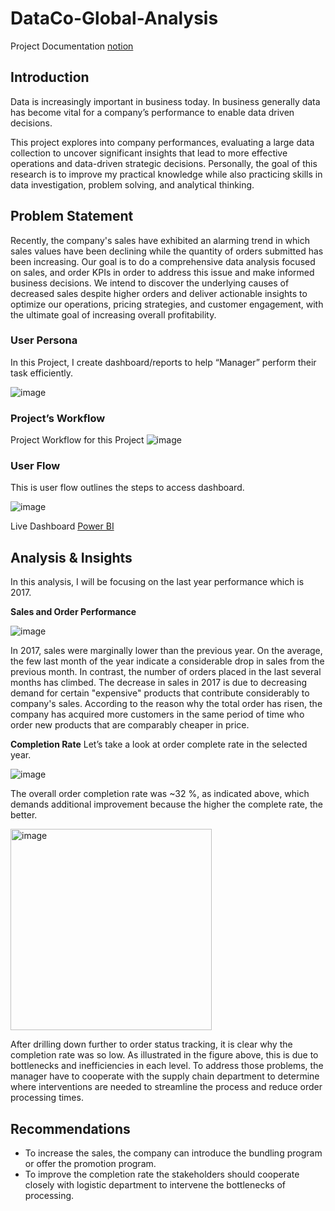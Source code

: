 # DataCo-Global-Analysis

Project Documentation [notion](https://muhammadfakhrurradhi.notion.site/DataCo-Global-Analysis-879d215f7a3e479bb9995a5507d6b90a?pvs=4)

## Introduction

Data is increasingly important in business today. In business generally  data has become vital for a company’s performance to enable data driven decisions.

This project explores into company performances,  evaluating a large data collection to uncover significant insights that lead to more effective operations and data-driven strategic decisions. Personally, the goal of this research is to improve my practical knowledge while also practicing skills in data investigation, problem solving, and analytical thinking.

## Problem Statement

Recently, the company's sales have exhibited an alarming trend in which sales values have been declining while the quantity of orders submitted has been increasing. Our goal is to do a comprehensive data analysis focused on sales, and order KPIs in order to address this issue and make informed business decisions. We intend to discover the underlying causes of decreased sales despite higher orders and deliver actionable insights to optimize our operations, pricing strategies, and customer engagement, with the ultimate goal of increasing overall profitability.


### User Persona

In this Project, I create dashboard/reports to help “Manager” perform their task efficiently.

![image](https://github.com/MuhammadFakhrurradhi/DataCo-Global-Analysis/assets/131879017/186f6329-1f72-4c3c-ac96-3df8a10b2256)


### Project’s Workflow

Project Workflow for this Project
![image](https://github.com/MuhammadFakhrurradhi/DataCo-Global-Analysis/assets/131879017/04291435-db1a-4bb6-b244-cef9d61ec1fe)


### User Flow

This is user flow outlines the steps to access dashboard.

![image](https://github.com/MuhammadFakhrurradhi/DataCo-Global-Analysis/assets/131879017/fbfb9fbe-5b51-472e-a108-5ff2a1dd19d4)


Live Dashboard [Power BI](https://app.powerbi.com/view?r=eyJrIjoiYTllMjRiNDAtYWZhMi00YTE5LTk2MDktZTYwYzNmMTQ2YTNlIiwidCI6ImM2ZTU0OWIzLTVmNDUtNDAzMi1hYWU5LWQ0MjQ0ZGM1YjJjNCJ9&pageName=ReportSectionb96ae2efb8e76b84bc0b)


## Analysis & Insights

In this analysis, I will be focusing on the last year performance which is 2017.

****************************Sales and Order Performance****************************

![image](https://github.com/MuhammadFakhrurradhi/DataCo-Global-Analysis/assets/131879017/2b55ff67-073a-4f0f-b190-99efc9c8ba2d)


In 2017, sales were marginally lower than the previous year. On the average, the few last  month of the year indicate a considerable drop in sales from the previous month. In contrast, the number of orders placed in the last several months has climbed. The decrease in sales in 2017 is due to decreasing demand for certain "expensive" products that contribute considerably to company's sales. According to the reason why the total order has risen, the company has acquired more customers in the same period of time who order new products that are comparably cheaper in price.


******Completion Rate******
Let’s take a look at order complete rate in the selected year.

![image](https://github.com/MuhammadFakhrurradhi/DataCo-Global-Analysis/assets/131879017/5426bffb-797d-48af-bc6d-31afcc547f92)


The overall order completion rate was ~32 %, as indicated above, which demands additional improvement because the higher the complete rate, the better.

<img width="322" alt="image" src="https://github.com/MuhammadFakhrurradhi/DataCo-Global-Analysis/assets/131879017/94e982c4-40fa-40a7-a386-8410cefed04f">

After drilling down further to order status tracking, it is clear why the completion rate was so low. As illustrated in the figure above, this is due to bottlenecks and inefficiencies in each level. To address those problems, the manager have to cooperate with the supply chain department to determine where interventions are needed to streamline the process and reduce order processing times.

## Recommendations

- To increase the sales, the company can introduce the bundling program or offer the promotion program.
- To improve the completion rate the stakeholders should cooperate closely with logistic department to intervene the bottlenecks of processing.
